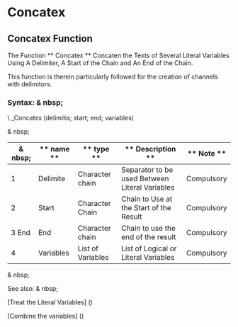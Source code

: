 # Concatex

## Concatex Function

The Function ** Concatex ** Concaten the Texts of Several Literal Variables Using A Delimiter, A Start of the Chain and An End of the Chain.

This function is therein particularly followed for the creation of channels with delimitors.

### Syntax: & nbsp;

\ _Concatex (delimitis; start; end; variables)

& nbsp;

| & nbsp; | ** name ** | ** type ** | ** Description ** | ** Note ** |
| --- | --- | --- | --- | --- |
| &#49; | Delimite | Character chain | Separator to be used Between Literal Variables | Compulsory |
| &#50; | Start | Character Chain | Chain to Use at the Start of the Result | Compulsory |
| &#51; End | End | Character chain | Chain to use the end of the result | Compulsory |
| &#52; | Variables | List of Variables | List of Logical or Literal Variables | Compulsory |

& nbsp;

See also: & nbsp;

[Treat the Literal Variables] (<Trellious Little Little.md>)

[Combine the variables] (<combine thevariables1.md>)